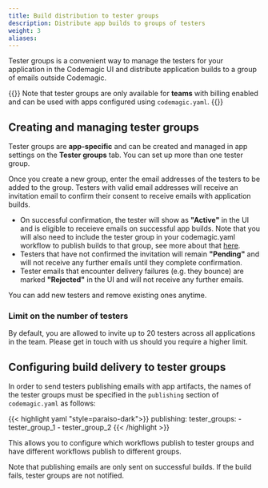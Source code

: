 ```yaml
---
title: Build distribution to tester groups
description: Distribute app builds to groups of testers
weight: 3
aliases:
---
```


Tester groups is a convenient way to manage the testers for your application in the Codemagic UI and distribute application builds to a group of emails outside Codemagic. 

{{<notebox>}}
Note that tester groups are only available for **teams** with billing enabled and can be used with apps configured using `codemagic.yaml`.
{{</notebox>}}

## Creating and managing tester groups

Tester groups are **app-specific** and can be created and managed in app settings on the **Tester groups** tab. You can set up more than one tester group.

Once you create a new group, enter the email addresses of the testers to be added to the group. Testers with valid email addresses will receive an invitation email to confirm their consent to receive emails with application builds. 

* On successful confirmation, the tester will show as **"Active"** in the UI and is eligible to receieve emails on successful app builds. Note that you will also need to include the tester group in your codemagic.yaml workflow to publish builds to that group, see more about that [here](#configuring-build-delivery-to-tester-groups).
* Testers that have not confirmed the invitation will remain **"Pending"** and will not receive any further emails until they complete confirmation.
* Tester emails that encounter delivery failures (e.g. they bounce) are marked **"Rejected"** in the UI and will not receive any further emails.

You can add new testers and remove existing ones anytime.

### Limit on the number of testers

By default, you are allowed to invite up to 20 testers across all applications in the team. Please get in touch with us should you require a higher limit.

## Configuring build delivery to tester groups

In order to send testers publishing emails with app artifacts, the names of the tester groups must be specified in the `publishing` section of `codemagic.yaml` as follows:

{{< highlight yaml "style=paraiso-dark">}}
publishing:
  tester_groups:
    - tester_group_1
    - tester_group_2
{{< /highlight >}}

This allows you to configure which workflows publish to tester groups and have different workflows publish to different groups. 

Note that publishing emails are only sent on successful builds. If the build fails, tester groups are not notified.
